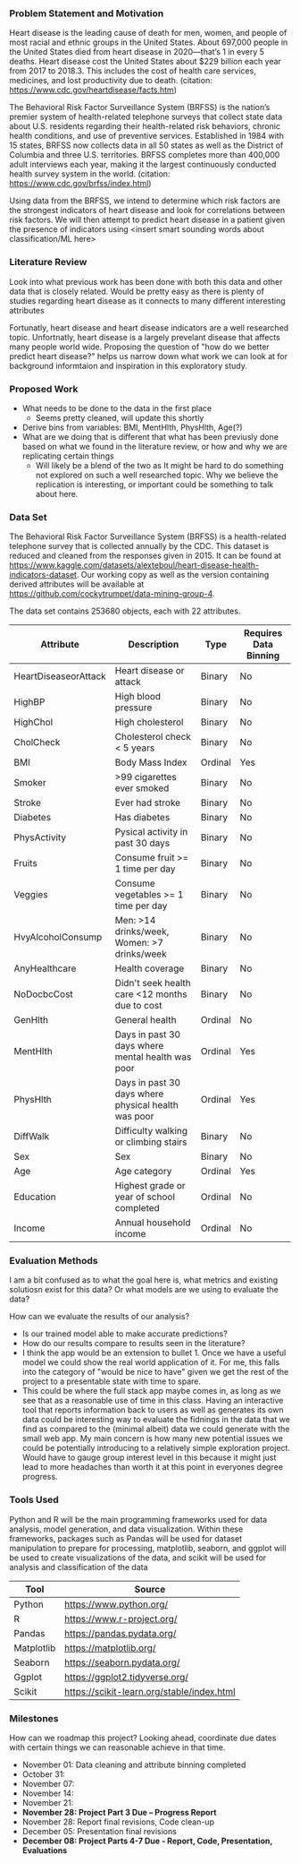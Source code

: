 ### Problem Statement and Motivation

Heart disease is the leading cause of death for men, women, and people of most racial and ethnic groups in the United States. About 697,000 people in the United States died from heart disease in 2020—that’s 1 in every 5 deaths. Heart disease cost the United States about $229 billion each year from 2017 to 2018.3. This includes the cost of health care services, medicines, and lost productivity due to death. (citation: https://www.cdc.gov/heartdisease/facts.htm)

The Behavioral Risk Factor Surveillance System (BRFSS) is the nation’s premier system of health-related telephone surveys that collect state data about U.S. residents regarding their health-related risk behaviors, chronic health conditions, and use of preventive services. Established in 1984 with 15 states, BRFSS now collects data in all 50 states as well as the District of Columbia and three U.S. territories. BRFSS completes more than 400,000 adult interviews each year, making it the largest continuously conducted health survey system in the world. (citation: https://www.cdc.gov/brfss/index.html)

Using data from the BRFSS, we intend to determine which risk factors are the strongest indicators of heart disease and look for correlations between risk factors. We will then attempt to predict heart disease in a patient given the presence of indicators using <insert smart sounding words about classification/ML here>

### Literature Review
Look into what previous work has been done with both this data and other data that is closely related. Would be pretty easy as there is plenty of studies regarding heart disease as it connects to many different interesting attributes

Fortunatly, heart disease and heart disease indicators are a well researched topic. Unfortnatly, heart disease is a largely prevelant disease that affects many people world wide. Proposing the question of "how do we better predict heart disease?" helps us narrow down what work we can look at for background informtaion and inspiration in this exploratory study.

### Proposed Work
- What needs to be done to the data in the first place
	- Seems pretty cleaned, will update this shortly
- Derive bins from variables: BMI, MentHlth, PhysHlth, Age(?)
- What are we doing that is different that what has been previusly done based on what we found in the literature review, or how and why we are replicating certain things
	- Will likely be a blend of the two as It might be hard to do something not explored on such a well researched topic. Why we believe the replication is interesting, or important could be something to talk about here.

### Data Set

The Behavioral Risk Factor Surveillance System (BRFSS) is a health-related telephone survey that is collected annually by the CDC. This dataset is reduced and cleaned from the responses given in 2015. It can be found at https://www.kaggle.com/datasets/alexteboul/heart-disease-health-indicators-dataset. Our working copy as well as the version containing derived attributes will be available at https://github.com/cockytrumpet/data-mining-group-4.


The data set contains 253680 objects, each with 22 attributes.

| Attribute | Description | Type | Requires Data Binning |
|-|-|-|-|
HeartDiseaseorAttack | Heart disease or attack | Binary | No |
HighBP | High blood pressure | Binary | No |
HighChol | High cholesterol | Binary | No |
CholCheck | Cholesterol check < 5 years | Binary | No |
BMI | Body Mass Index | Ordinal | Yes |
Smoker | >99 cigarettes ever smoked | Binary | No |
Stroke | Ever had stroke | Binary | No |
Diabetes | Has diabetes | Binary | No |
PhysActivity | Pysical activity in past 30 days | Binary | No |
Fruits | Consume fruit >= 1 time per day | Binary | No |
Veggies | Consume vegetables >= 1 time per day | Binary | No |
HvyAlcoholConsump | Men: >14 drinks/week, Women: >7 drinks/week | Binary | No |
AnyHealthcare | Health coverage | Binary | No |
NoDocbcCost | Didn't seek health care <12 months due to cost | Binary | No |
GenHlth | General health | Ordinal | No |
MentHlth | Days in past 30 days where mental health was poor | Ordinal | Yes |
PhysHlth | Days in past 30 days where physical health was poor | Ordinal | Yes |
DiffWalk | Difficulty walking or climbing stairs | Binary | No |
Sex | Sex | Binary | No |
Age | Age category | Ordinal | Yes |
Education | Highest grade or year of school completed | Ordinal | No |
Income | Annual household income | Ordinal | No |



### Evaluation Methods
I am a bit confused as to what the goal here is, what metrics and existing solutiosn exist for this data? Or what models are we using to evaluate the data?

How can we evaluate the results of our analysis?
- Is our trained model able to make accurate predictions?
- How do our results compare to results seen in the literature?
- I think the app would be an extension to bullet 1. Once we have a useful model we could show the real world application of it. For me, this falls into the category of "would be nice to have" given we get the rest of the project to a presentable state with time to spare.
- This could be where the full stack app maybe comes in, as long as we see that as a reasonable use of time in this class. Having an interactive tool that reports information back to users as well as generates its own data could be interesting way to evaluate the fidnings in the data that we find as compared to the (minimal albeit) data we could generate with the small web app. My main concern is how many new potential issues we could be potentially introducing to a relatively simple exploration project. Would have to gauge group interest level in this because it might just lead to more headaches than worth it at this point in everyones degree progress.

### Tools Used
Python and R will be the main programming frameworks used for data analysis, model generation, and data visualization. Within these frameworks, packages such as Pandas will be used for dataset manipulation to prepare for processing, matplotlib, seaborn, and ggplot will be used to create visualizations of the data, and scikit will be used for analysis and classification of the data

| Tool | Source |
|-|-|
| Python | https://www.python.org/ |
| R | https://www.r-project.org/ |
| Pandas | https://pandas.pydata.org/ |
| Matplotlib | https://matplotlib.org/ |
| Seaborn | https://seaborn.pydata.org/ |
| Ggplot | https://ggplot2.tidyverse.org/ |
| Scikit | https://scikit-learn.org/stable/index.html|

### Milestones
How can we roadmap this project? Looking ahead, coordinate due dates with certain things we can reasonable achieve in that time.

- November 01: Data cleaning and attribute binning completed
- October 31:
- November 07: 
- November 14:
- November 21:
- **November 28: Project Part 3 Due – Progress Report**
- November 28: Report final revisions, Code clean-up
- December 05: Presentation final revisions
- **December 08: Project Parts 4-7 Due - Report, Code, Presentation, Evaluations**


